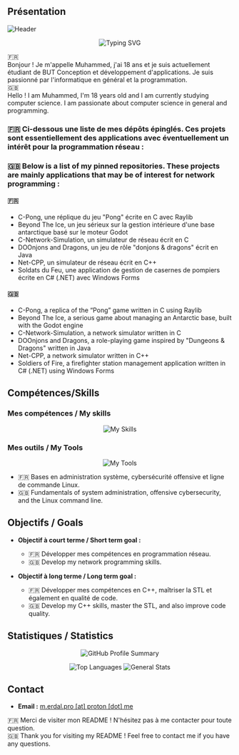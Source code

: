 ## Présentation
![Header](https://capsule-render.vercel.app/api?type=waving&height=300&color=&color=0:FF0000,100:000000&text=Muhammed&fontColor=FFFFFF&section=header&reversal=false)

<p align="center">
  <img src="https://readme-typing-svg.herokuapp.com?font=Fira+Code&size=22&duration=2500&pause=500&color=9D4EDD&center=true&vCenter=true&width=440&lines=Software+Engineering+Student;Full-Stack+Developer;Problem+Solver;Always+Learning" alt="Typing SVG" />
</p>

🇫🇷 
\
Bonjour ! Je m'appelle Muhammed, j'ai 18 ans et je suis actuellement étudiant de BUT Conception et développement d'applications. Je suis passionné par l'informatique en général et la programmation.
\
🇬🇧 
\
Hello ! I am Muhammed, I'm 18 years old and I am currently studying computer science. I am passionate about computer science in general and programming.

### 🇫🇷  Ci-dessous une liste de mes dépôts épinglés. Ces projets sont essentiellement des applications avec éventuellement un intérêt pour la programmation réseau :
### 🇬🇧   Below is a list of my pinned repositories. These projects are mainly applications that may be of interest for network programming :
#### 🇫🇷 
- C-Pong, une réplique du jeu "Pong" écrite en C avec Raylib
- Beyond The Ice, un jeu sérieux sur la gestion intérieure d'une base antarctique basé sur le moteur Godot
- C-Network-Simulation, un simulateur de réseau écrit en C
- DOOnjons and Dragons, un jeu de rôle "donjons & dragons" écrit en Java
- Net-CPP, un simulateur de réseau écrit en C++
- Soldats du Feu, une application de gestion de casernes de pompiers écrite en C# (.NET) avec Windows Forms

#### 🇬🇧 
- C-Pong, a replica of the “Pong” game written in C using Raylib
- Beyond The Ice, a serious game about managing an Antarctic base, built with the Godot engine
- C-Network-Simulation, a network simulator written in C
- DOOnjons and Dragons, a role-playing game inspired by "Dungeons & Dragons" written in Java
- Net-CPP, a network simulator written in C++
- Soldiers of Fire, a firefighter station management application written in C# (.NET) using Windows Forms

## Compétences/Skills

### Mes compétences / My skills

<p align="center">
  <img src="https://skillicons.dev/icons?i=html,js,css,c,cpp,cs,dotnet,java,php,bash,sqlite,godot" alt="My Skills">
</p>

### Mes outils / My Tools

<p align="center">
  <img src="https://skillicons.dev/icons?i=debian,cmake,git,idea,clion,neovim,raspberrypi,md" alt="My Tools">
</p>

- 🇫🇷 Bases en administration système, cybersécurité offensive et ligne de commande Linux.
- 🇬🇧 Fundamentals of system administration, offensive cybersecurity, and the Linux command line.

## Objectifs / Goals

- **Objectif à court terme / Short term goal :** 
    - 🇫🇷 Développer mes compétences en programmation réseau.
    - 🇬🇧 Develop my network programming skills.

- **Objectif à long terme / Long term goal :** 
    - 🇫🇷 Développer mes compétences en C++, maîtriser la STL et également en qualité de code.
    - 🇬🇧 Develop my C++ skills, master the STL, and also improve code quality.

## Statistiques / Statistics

<p align="center">
  <img src="http://github-profile-summary-cards.vercel.app/api/cards/profile-details?username=ygr671&theme=2077" alt="GitHub Profile Summary"/>
</p>

<p align="center">
  <img src="http://github-profile-summary-cards.vercel.app/api/cards/repos-per-language?username=ygr671&theme=2077" alt="Top Languages"/>
  <img src="http://github-profile-summary-cards.vercel.app/api/cards/stats?username=ygr671&theme=2077" alt="General Stats"/>
</p>

## Contact

- **Email :** <a href="mailto:m.erdal.pro@proton.me">m.erdal.pro [at] proton [dot] me</a>

🇫🇷  Merci de visiter mon README ! N'hésitez pas à me contacter pour toute question.
\
🇬🇧  Thank you for visiting my README ! Feel free to contact me if you have any questions.
